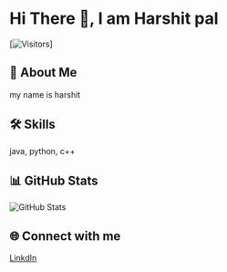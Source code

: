 
# Hi There 👋, I am Harshit pal
[![Visitors](https://visitor-badge.laobi.icu/badge?page_id=harshit1325)]
## 🚀 About Me
my name is harshit
## 🛠️ Skills
java, python, c++
## 📊 GitHub Stats
![GitHub Stats](https://github-readme-stats.vercel.app/api?username=harshit1325&show_icons=true&theme=radical)
## 🌐 Connect with me
[LinkdIn](d)
        
